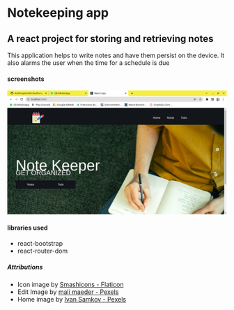 # Notekeeping app

## A react project for storing and retrieving notes

This application helps to  write notes and have them persist on the device. It also alarms the user when the time for a schedule is due

#### screenshots
![Home page](screenshots/screenshot_notekeeper.png)


#### libraries used
- react-bootstrap
- react-router-dom



##### Attributions
- Icon image by [Smashicons - Flaticon](https://www.flaticon.com/free-icons/notes)
- Edit Image by [mali maeder - Pexels](https://www.pexels.com/photo/close-up-of-man-using-mobile-phone-246658/)
- Home image by [Ivan Samkov - Pexels](https://www.pexels.com/photo/person-writing-on-a-notebook-4238524/)
